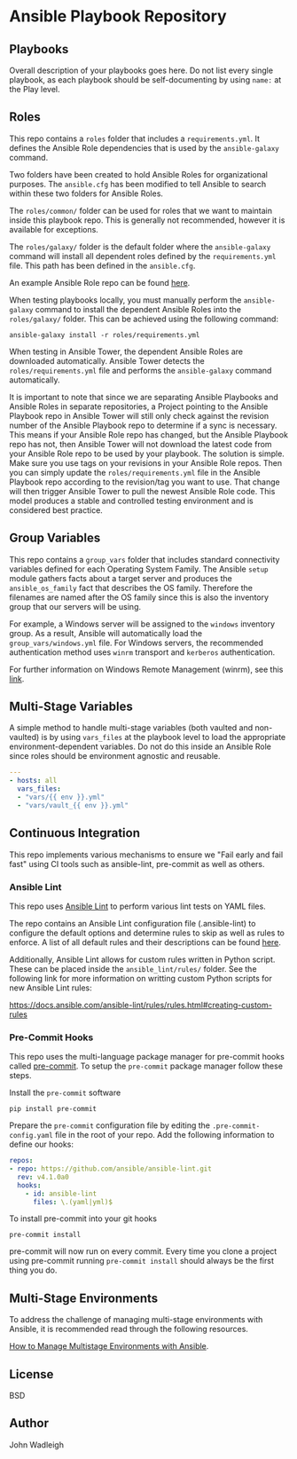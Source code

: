 # Ansible Playbook Repository

## Playbooks

Overall description of your playbooks goes here. Do not list every single playbook, as each playbook should be self-documenting by using `name:` at the Play level.

## Roles

This repo contains a `roles` folder that includes a `requirements.yml`. It defines the Ansible Role dependencies that is used by the `ansible-galaxy` command.

Two folders have been created to hold Ansible Roles for organizational purposes. The `ansible.cfg` has been modified to tell Ansible to search within these two folders for Ansible Roles.

The `roles/common/` folder can be used for roles that we want to maintain inside this playbook repo. This is generally not recommended, however it is available for exceptions.

The `roles/galaxy/` folder is the default folder where the `ansible-galaxy` command will install all dependent roles defined by the `requirements.yml` file.  This path has been defined in the `ansible.cfg`.

An example Ansible Role repo can be found [here](https://github.com/ansiblejunky/ansible-examples-repos-role1).

When testing playbooks locally, you must manually perform the `ansible-galaxy` command to install the dependent Ansible Roles into the `roles/galaxy/` folder. This can be achieved using the following command:
```
ansible-galaxy install -r roles/requirements.yml
```

When testing in Ansible Tower, the dependent Ansible Roles are downloaded automatically. Ansible Tower detects the `roles/requirements.yml` file and performs the `ansible-galaxy` command automatically.

It is important to note that since we are separating Ansible Playbooks and Ansible Roles in separate repositories, a Project pointing to the Ansible Playbook repo in Ansible Tower will still only check against the revision number of the Ansible Playbook repo to determine if a sync is necessary. This means if your Ansible Role repo has changed, but the Ansible Playbook repo has not, then Ansible Tower will not download the latest code from your Ansible Role repo to be used by your playbook. The solution is simple. Make sure you use tags on your revisions in your Ansible Role repos. Then you can simply update the `roles/requirements.yml` file in the Ansible Playbook repo according to the revision/tag you want to use.  That change will then trigger Ansible Tower to pull the newest Ansible Role code. This model produces a stable and controlled testing environment and is considered best practice.

## Group Variables

This repo contains a `group_vars` folder that includes standard connectivity variables defined for each Operating System Family. The Ansible `setup` module gathers facts about a target server and produces the `ansible_os_family` fact that describes the OS family. Therefore the filenames are named after the OS family since this is also the inventory group that our servers will be using.

For example, a Windows server will be assigned to the `windows` inventory group. As a result, Ansible will automatically load the `group_vars/windows.yml` file. For Windows servers, the recommended authentication method uses `winrm` transport and `kerberos` authentication.

For further information on Windows Remote Management (winrm), see this [link](https://docs.ansible.com/ansible/latest/user_guide/windows_winrm.html).

## Multi-Stage Variables

A simple method to handle multi-stage variables (both vaulted and non-vaulted) is by using `vars_files` at the playbook level to load the appropriate environment-dependent variables. Do not do this inside an Ansible Role since roles should be environment agnostic and reusable.

```yaml
---
- hosts: all
  vars_files:
  - "vars/{{ env }}.yml"
  - "vars/vault_{{ env }}.yml"
```

## Continuous Integration

This repo implements various mechanisms to ensure we "Fail early and fail fast" using CI tools such as ansible-lint, pre-commit as well as others.

### Ansible Lint

This repo uses [Ansible Lint](https://docs.ansible.com/ansible-lint/) to perform various lint tests on YAML files.

The repo contains an Ansible Lint configuration file (.ansible-lint) to configure the default options and determine rules to skip as well as rules to enforce. A list of all default rules and their descriptions can be found [here](https://docs.ansible.com/ansible-lint/rules/default_rules.html#default-rules).

Additionally, Ansible Lint allows for custom rules written in Python script. These can be placed inside the `ansible_lint/rules/` folder. See the following link for more information on writting custom Python scripts for new Ansible Lint rules:

https://docs.ansible.com/ansible-lint/rules/rules.html#creating-custom-rules

### Pre-Commit Hooks

This repo uses the multi-language package manager for pre-commit hooks called [pre-commit](https://pre-commit.com/). To setup the `pre-commit` package manager follow these steps.

Install the `pre-commit` software
```
pip install pre-commit
```

Prepare the `pre-commit` configuration file by editing the `.pre-commit-config.yaml` file in the root of your repo. Add the following information to define our hooks:

```yaml
repos:
- repo: https://github.com/ansible/ansible-lint.git
  rev: v4.1.0a0
  hooks:
    - id: ansible-lint
      files: \.(yaml|yml)$
```

To install pre-commit into your git hooks
```
pre-commit install
```

pre-commit will now run on every commit. Every time you clone a project using pre-commit running `pre-commit install` should always be the first thing you do.


## Multi-Stage Environments

To address the challenge of managing multi-stage environments with Ansible, it is recommended read through the following resources.

[How to Manage Multistage Environments with Ansible](https://www.digitalocean.com/community/tutorials/how-to-manage-multistage-environments-with-ansible).


## License

BSD

## Author

John Wadleigh

